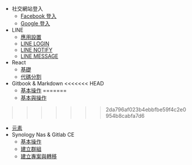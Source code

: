 * 社交網站登入
  * [Facebook 登入](docs/facebook-login.md)
  * [Google 登入](docs/google-login.md)
* LINE
  * [應用設置](docs/line-console.md)
  * [LINE LOGIN](docs/line-login.md)
  * [LINE NOTIFY](docs/line-notify.md)
  * [LINE MESSAGE](docs/line-message.md)
* React
  * [基礎](docs/react-basic.md)
  * [代碼分割](docs/react-advanced.md)
* Gitbook & Markdown
<<<<<<< HEAD
  * [基本操作](docs/gitbook-setup.md)
=======
  * [基本與操作](docs/gitbook-setup.md)
>>>>>>> 2da796af023b4ebbfbe59f4c2e0954b8cabfa7d6
  * [元素](docs/gitbook-elements.md)
* Synology Nas & Gitlab CE
  * [基本操作](docs/nas-setup.md)
  * [建立群組](docs/nas-create-group.md)
  * [建立專案與轉移](docs/nas-create-group-project.md)